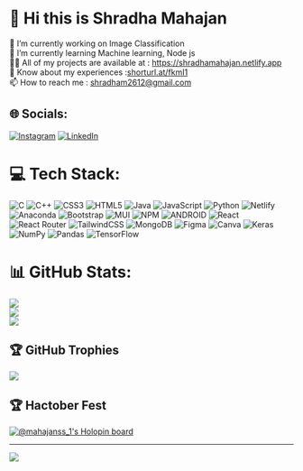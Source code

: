 # 💫 Hi this is Shradha Mahajan
🔭 I’m currently working on Image Classification<br>🌱 I’m currently learning Machine learning, Node js<br>👨‍💻 All of my projects are available at : https://shradhamahajan.netlify.app<br>📄 Know about my experiences :[shorturl.at/fkmI1](https://drive.google.com/file/d/1CkHTBKVx1NVMFdFTAM9vMPAlPo8f_CFD/view?usp=sharing)<br>📫 How to reach me : shradham2612@gmail.com


## 🌐 Socials:
[![Instagram](https://img.shields.io/badge/Instagram-%23E4405F.svg?logo=Instagram&logoColor=white)](https://instagram.com/shradha_mahajan26) [![LinkedIn](https://img.shields.io/badge/LinkedIn-%230077B5.svg?logo=linkedin&logoColor=white)](https://linkedin.com/in/shradha-mahajan-02048a222) 

# 💻 Tech Stack:
![C](https://img.shields.io/badge/c-%2300599C.svg?style=plastic&logo=c&logoColor=white) ![C++](https://img.shields.io/badge/c++-%2300599C.svg?style=plastic&logo=c%2B%2B&logoColor=white) ![CSS3](https://img.shields.io/badge/css3-%231572B6.svg?style=plastic&logo=css3&logoColor=white) ![HTML5](https://img.shields.io/badge/html5-%23E34F26.svg?style=plastic&logo=html5&logoColor=white) ![Java](https://img.shields.io/badge/java-%23ED8B00.svg?style=plastic&logo=java&logoColor=white) ![JavaScript](https://img.shields.io/badge/javascript-%23323330.svg?style=plastic&logo=javascript&logoColor=%23F7DF1E) ![Python](https://img.shields.io/badge/python-3670A0?style=plastic&logo=python&logoColor=ffdd54) ![Netlify](https://img.shields.io/badge/netlify-%23000000.svg?style=plastic&logo=netlify&logoColor=#00C7B7) ![Anaconda](https://img.shields.io/badge/Anaconda-%2344A833.svg?style=plastic&logo=anaconda&logoColor=white) ![Bootstrap](https://img.shields.io/badge/bootstrap-%23563D7C.svg?style=plastic&logo=bootstrap&logoColor=white) ![MUI](https://img.shields.io/badge/MUI-%230081CB.svg?style=plastic&logo=material-ui&logoColor=white) ![NPM](https://img.shields.io/badge/NPM-%23000000.svg?style=plastic&logo=npm&logoColor=white) ![ANDROID](https://img.shields.io/badge/android-%2320232a.svg?style=plastic&logo=android&logoColor=%a4c639) ![React](https://img.shields.io/badge/react-%2320232a.svg?style=plastic&logo=react&logoColor=%2361DAFB) ![React Router](https://img.shields.io/badge/React_Router-CA4245?style=plastic&logo=react-router&logoColor=white) ![TailwindCSS](https://img.shields.io/badge/tailwindcss-%2338B2AC.svg?style=plastic&logo=tailwind-css&logoColor=white) ![MongoDB](https://img.shields.io/badge/MongoDB-%234ea94b.svg?style=plastic&logo=mongodb&logoColor=white) 	![Figma](https://img.shields.io/badge/figma-%23F24E1E.svg?style=plastic&logo=figma&logoColor=white) ![Canva](https://img.shields.io/badge/Canva-%2300C4CC.svg?style=plastic&logo=Canva&logoColor=white) ![Keras](https://img.shields.io/badge/Keras-%23D00000.svg?style=plastic&logo=Keras&logoColor=white) ![NumPy](https://img.shields.io/badge/numpy-%23013243.svg?style=plastic&logo=numpy&logoColor=white) ![Pandas](https://img.shields.io/badge/pandas-%23150458.svg?style=plastic&logo=pandas&logoColor=white) ![TensorFlow](https://img.shields.io/badge/TensorFlow-%23FF6F00.svg?style=plastic&logo=TensorFlow&logoColor=white)
# 📊 GitHub Stats:
![](https://github-readme-stats.vercel.app/api?username=shradham2612&theme=dark&hide_border=false&include_all_commits=true&count_private=false)<br/>
![](https://github-readme-streak-stats.herokuapp.com/?user=shradham2612&theme=dark&hide_border=false)<br/>
![](https://github-readme-stats.vercel.app/api/top-langs/?username=shradham2612&theme=dark&hide_border=false&include_all_commits=true&count_private=false&layout=compact)

## 🏆 GitHub Trophies
![](https://github-profile-trophy.vercel.app/?username=shradham2612&theme=alduin&no-frame=true&no-bg=true&margin-w=4)

## 🏆 Hactober Fest
[![@mahajanss_1's Holopin board](https://holopin.me/mahajanss_1)](https://holopin.io/@mahajanss_1)

---
[![](https://visitcount.itsvg.in/api?id=shradham2612&icon=5&color=0)](https://visitcount.itsvg.in)

<!-- Proudly created with GPRM ( https://gprm.itsvg.in ) -->




